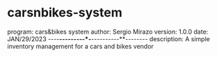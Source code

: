 # carsnbikes-system
  program: cars&bikes system
  author: Sergio Mirazo
  version: 1.0.0
  date: JAN/29/2023
  *-*-*-*-**-*-*-*-*-*-*-*-*-*-**-*-*-*-*-*-*--*-*-**-*-*-*-*-*-*-*-*
    description: A simple inventory management for a cars and bikes vendor
